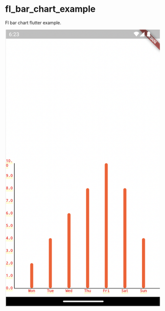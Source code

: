 # fl_bar_chart_example

Fl bar chart flutter example.

![alt text](https://github.com/quicklearner4991/fl_bar_chart_flutter_example/blob/main/example.png)
